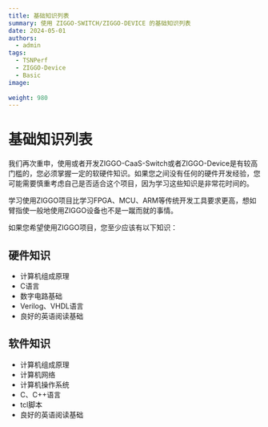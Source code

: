 ```yaml
---
title: 基础知识列表
summary: 使用 ZIGGO-SWITCH/ZIGGO-DEVICE 的基础知识列表
date: 2024-05-01
authors:
  - admin
tags:
  - TSNPerf
  - ZIGGO-Device
  - Basic
image:
  
weight: 980
---
```

# 基础知识列表
我们再次重申，使用或者开发ZIGGO-CaaS-Switch或者ZIGGO-Device是有较高门槛的，您必须掌握一定的软硬件知识。如果您之间没有任何的硬件开发经验，您可能需要慎重考虑自己是否适合这个项目，因为学习这些知识是非常花时间的。

学习使用ZIGGO项目比学习FPGA、MCU、ARM等传统开发工具要求更高，想如臂指使一般地使用ZIGGO设备也不是一蹴而就的事情。

如果您希望使用ZIGGO项目，您至少应该有以下知识：

## 硬件知识

* 计算机组成原理
* C语言
* 数字电路基础
* Verilog、VHDL语言
* 良好的英语阅读基础

## 软件知识

* 计算机组成原理
* 计算机网络
* 计算机操作系统
* C、C++语言
* tcl脚本
* 良好的英语阅读基础